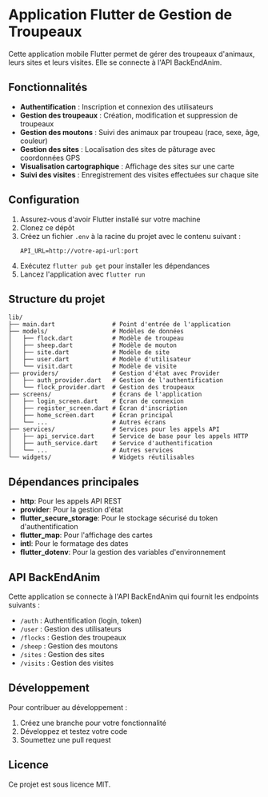 # Application Flutter de Gestion de Troupeaux

Cette application mobile Flutter permet de gérer des troupeaux d'animaux, leurs sites et leurs visites. Elle se connecte à l'API BackEndAnim.

## Fonctionnalités

- **Authentification** : Inscription et connexion des utilisateurs
- **Gestion des troupeaux** : Création, modification et suppression de troupeaux
- **Gestion des moutons** : Suivi des animaux par troupeau (race, sexe, âge, couleur)
- **Gestion des sites** : Localisation des sites de pâturage avec coordonnées GPS
- **Visualisation cartographique** : Affichage des sites sur une carte
- **Suivi des visites** : Enregistrement des visites effectuées sur chaque site

## Configuration

1. Assurez-vous d'avoir Flutter installé sur votre machine
2. Clonez ce dépôt
3. Créez un fichier `.env` à la racine du projet avec le contenu suivant :
   ```
   API_URL=http://votre-api-url:port
   ```
4. Exécutez `flutter pub get` pour installer les dépendances
5. Lancez l'application avec `flutter run`

## Structure du projet

```
lib/
├── main.dart                # Point d'entrée de l'application
├── models/                  # Modèles de données
│   ├── flock.dart           # Modèle de troupeau
│   ├── sheep.dart           # Modèle de mouton
│   ├── site.dart            # Modèle de site
│   ├── user.dart            # Modèle d'utilisateur
│   └── visit.dart           # Modèle de visite
├── providers/               # Gestion d'état avec Provider
│   ├── auth_provider.dart   # Gestion de l'authentification
│   └── flock_provider.dart  # Gestion des troupeaux
├── screens/                 # Écrans de l'application
│   ├── login_screen.dart    # Écran de connexion
│   ├── register_screen.dart # Écran d'inscription
│   ├── home_screen.dart     # Écran principal
│   └── ...                  # Autres écrans
├── services/                # Services pour les appels API
│   ├── api_service.dart     # Service de base pour les appels HTTP
│   ├── auth_service.dart    # Service d'authentification
│   └── ...                  # Autres services
└── widgets/                 # Widgets réutilisables
```

## Dépendances principales

- **http**: Pour les appels API REST
- **provider**: Pour la gestion d'état
- **flutter_secure_storage**: Pour le stockage sécurisé du token d'authentification
- **flutter_map**: Pour l'affichage des cartes
- **intl**: Pour le formatage des dates
- **flutter_dotenv**: Pour la gestion des variables d'environnement

## API BackEndAnim

Cette application se connecte à l'API BackEndAnim qui fournit les endpoints suivants :

- `/auth` : Authentification (login, token)
- `/user` : Gestion des utilisateurs
- `/flocks` : Gestion des troupeaux
- `/sheep` : Gestion des moutons
- `/sites` : Gestion des sites
- `/visits` : Gestion des visites

## Développement

Pour contribuer au développement :

1. Créez une branche pour votre fonctionnalité
2. Développez et testez votre code
3. Soumettez une pull request

## Licence

Ce projet est sous licence MIT.

